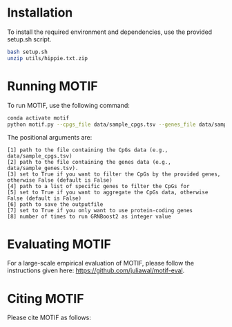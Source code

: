 # Installation

To install the required environment and dependencies, use the provided setup.sh script.

```bash
bash setup.sh
unzip utils/hippie.txt.zip
```

# Running MOTIF

To run MOTIF, use the following command:
```bash
conda activate motif
python motif.py --cpgs_file data/sample_cpgs.tsv --genes_file data/sample_genes.tsv --nruns 10
```

The positional arguments are:
```
[1] path to the file containing the CpGs data (e.g., data/sample_cpgs.tsv)
[2] path to the file containing the genes data (e.g., data/sample_genes.tsv).
[3] set to True if you want to filter the CpGs by the provided genes, otherwise False (default is False)
[4] path to a list of specific genes to filter the CpGs for
[5] set to True if you want to aggregate the CpGs data, otherwise False (default is False)
[6] path to save the outputfile
[7] set to True if you only want to use protein-coding genes
[8] number of times to run GRNBoost2 as integer value
```

# Evaluating MOTIF

For a large-scale empirical evaluation of MOTIF, please follow the instructions given here: https://github.com/juliawal/motif-eval.

# Citing MOTIF

Please cite MOTIF as follows:

